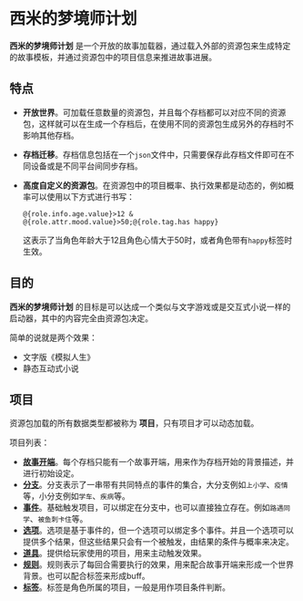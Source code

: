 # 西米的梦境师计划

__西米的梦境师计划__ 是一个开放的故事加载器，通过载入外部的资源包来生成特定的故事模板，并通过资源包中的项目信息来推进故事进展。

## 特点

- __开放世界__。可加载任意数量的资源包，并且每个存档都可以对应不同的资源包，这样就可以在生成一个存档后，在使用不同的资源包生成另外的存档时不影响其他存档。
- __存档迁移__。存档信息包括在一个`json`文件中，只需要保存此存档文件即可在不同设备或是不同平台间同步存档。
- __高度自定义的资源包__。在资源包中的项目概率、执行效果都是动态的，例如概率可以使用以下方式进行书写：

    `@{role.info.age.value}>12 & @{role.attr.mood.value}>50;@{role.tag.has happy}`
    
    这表示了当角色年龄大于12且角色心情大于50时，或者角色带有`happy`标签时生效。

## 目的

__西米的梦境师计划__ 的目标是可以达成一个类似与文字游戏或是交互式小说一样的启动器，其中的内容完全由资源包决定。

简单的说就是两个效果：

- 文字版《模拟人生》
- 静态互动式小说

## 项目

资源包加载的所有数据类型都被称为 __项目__，只有项目才可以动态加载。

项目列表：

- [__故事开端__](docs/domain/story.md)。每个存档只能有一个故事开端，用来作为存档开始的背景描述，并进行初始设定。
- [__分支__](docs/domain/branch.md)。分支表示了一串带有共同特点的事件的集合，大分支例如`上小学`、`疫情`等，小分支例如`学车`、`疾病`等。
- [__事件__](docs/domain/event.md)。基础触发项目，可以绑定在分支中，也可以直接独立存在。例如`路遇同学`、`被鱼刺卡住`等。
- [__选项__](docs/domain/option.md)。选项是基于事件的，但一个选项可以绑定多个事件。并且一个选项可以提供多个结果，但这些结果只会有一个被触发，由结果的条件与概率来决定。
- [__道具__](docs/domain/item.md)。提供给玩家使用的项目，用来主动触发效果。
- [__规则__](docs/domain/rule.md)。规则表示了每回合需要执行的效果，用来配合故事开端来形成一个世界背景。也可以配合标签来形成buff。
- [__标签__](docs/domain/tag.md)。标签是角色所属的项目，一般是用作项目条件判断。